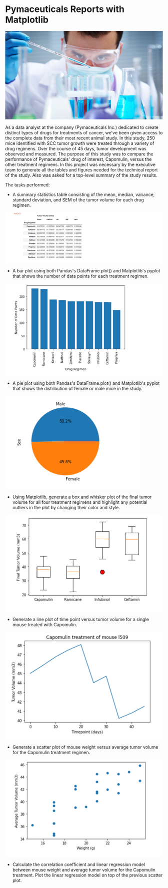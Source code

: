 # Pymaceuticals Reports with Matplotlib

<img src="Images/Laboratory.jpg">

As a data analyst at the company (Pymaceuticals Inc.) dedicated to create distinct types of drugs for treatments of cancer, we've been given access to the complete data from their most recent animal study. In this study, 250 mice identified with SCC tumor growth were treated through a variety of drug regimens. Over the course of 45 days, tumor development was observed and measured. The purpose of this study was to compare the performance of Pymaceuticals' drug of interest, Capomulin, versus the other treatment regimens. In this project was necessary by the executive team to generate all the tables and figures needed for the technical report of the study. Also was asked for a top-level summary of the study results.

The tasks performed: 
-  A summary statistics table consisting of the mean, median, variance, standard deviation, and SEM of the tumor volume for each drug regimen.

<img src="Images/Statistics_Table.png">

- A bar plot using both Pandas's DataFrame.plot() and Matplotlib's pyplot that shows the number of data points for each treatment regimen.

<img src="Images/bar_plot.png">

- A pie plot using both Pandas's DataFrame.plot() and Matplotlib's pyplot that shows the distribution of female or male mice in the study.

<img src="Images/pie_plot.png">

- Using Matplotlib, generate a box and whisker plot of the final tumor volume for all four treatment regimens and highlight any potential outliers in the plot by changing their color and style.

<img src="Images/box_plot_outliers.png">

- Generate a line plot of time point versus tumor volume for a single mouse treated with Capomulin.

<img src="Images/line_plot.png">

- Generate a scatter plot of mouse weight versus average tumor volume for the Capomulin treatment regimen.

<img src="Images/scatter_plot.png">

- Calculate the correlation coefficient and linear regression model between mouse weight and average tumor volume for the Capomulin treatment. Plot the linear regression model on top of the previous scatter plot.



